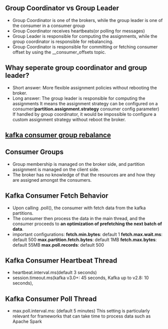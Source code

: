 

## Group Coordinator vs Group Leader
* Group Coordinator is one of the brokers, while the group leader is one of the consumer in a consumer group
* Group Coordinator receives heartbeats(or polling for messages)
* Group Leader is responsible for computing the assignments, while the group coordinator is responsible for rebalancing.
* Group Coordinator is responsible for committing or fetching consumer offset by using the __consumer_offsets topic.

## Whay seperate group coordinator and group leader?
* Short answer: More flexible assignment policies without rebooting the broker.
* Long answer: 
    The group leader is responsible for computing the assignments
    It means the assignment strategy can be configured on a consumer(**partition.assignment.strategy** consumer config parameter)
    If handled by group coordinator, it would be impossible to configure a custom assignment strategy without reboot the broker.


 ## [kafka consumer group rebalance](https://medium.com/lydtech-consulting/kafka-consumer-group-rebalance-1-of-2-7a3e00aa3bb4)

## Consumer Groups
* Group membership is managed on the broker side, and partition assignment is managed on the client side. 
* The broker has no knowledge of that the resources are and how they are assigned amongst the consumers.


## Kafka Consumer Fetch Behavior
* Upon calling .poll(), the consumer with fetch data from the kafka partitions. 
* The consumer then process the data in the main thread, and the consumer proceeds to **an optimization of prefetching the next batch of data**.
* important configurations:
    **fetch.min.bytes**: default 1
    **fetch.max.wait.ms**: default 500
    **max.partition.fetch.bytes**: default 1MB
    **fetch.max.bytes**: default 55MB
    **max.poll.records**: default 500

## Kafka Consumer Heartbeat Thread
* heartbeat.interval.ms(default 3 seconds)
* session.timeout.ms(kafka v3.0+: 45 seconds, Kafka up to v2.8: 10 seconds), 

## Kafka Consumer Poll Thread
* max.poll.interval.ms: (default 5 minutes) This setting is particularly relevant for frameworks that can take time to process data such as Apache Spark